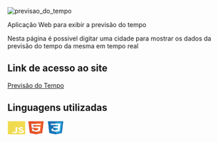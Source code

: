 ![previsao_do_tempo](https://github.com/LucasRafaell/previsao-do-tempo/assets/99283985/4943331b-abc8-461d-91f4-0bcc852a287b)
<p>Aplicação Web para exibir a previsão do tempo</p>
<p>Nesta página é possivel digitar uma cidade para mostrar os dados da previsão do tempo da mesma em tempo real</p>

## Link de acesso ao site

<a href="https://lucasrafaell.github.io/previsao-do-tempo/">Previsão do Tempo</a>

<div style="display: inline_block">

## Linguagens utilizadas

  <img align="center" alt="Js" height="30" width="40" src="https://raw.githubusercontent.com/devicons/devicon/master/icons/javascript/javascript-plain.svg">
  <img align="center" alt="HTML" height="30" width="40" src="https://raw.githubusercontent.com/devicons/devicon/master/icons/html5/html5-original.svg">
  <img align="center" alt="CSS" height="30" width="40" src="https://raw.githubusercontent.com/devicons/devicon/master/icons/css3/css3-original.svg">  

</div>
